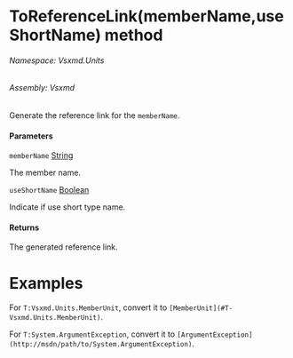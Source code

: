 <a name='M-Vsxmd-Units-Extensions-ToReferenceLink-System-String,System-Boolean-'></a>
# ToReferenceLink(memberName,useShortName) method

###### Namespace:  Vsxmd.Units

###### Assembly:  Vsxmd

Generate the reference link for the `memberName`.

#### Parameters

`memberName`  [String](https://docs.microsoft.com/dotnet/api/System.String)  

The member name.

`useShortName`  [Boolean](https://docs.microsoft.com/dotnet/api/System.Boolean)  

Indicate if use short type name.

#### Returns





The generated reference link.

# Examples

For `T:Vsxmd.Units.MemberUnit`, convert it to `[MemberUnit](#T-Vsxmd.Units.MemberUnit)`.

For `T:System.ArgumentException`, convert it to `[ArgumentException](http://msdn/path/to/System.ArgumentException)`.
